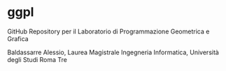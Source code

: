 # ggpl

GitHub Repository per il Laboratorio di Programmazione Geometrica e Grafica

Baldassarre Alessio, Laurea Magistrale Ingegneria Informatica, Università degli Studi Roma Tre
